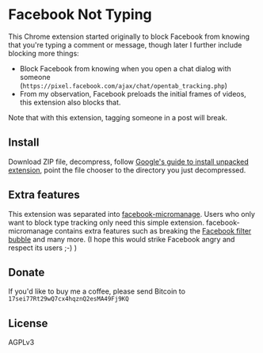 # Facebook Not Typing

This Chrome extension started originally to block Facebook from knowing that you're typing a comment or message, though later I further include blocking more things:

- Block Facebook from knowing when you open a chat dialog with someone (`https://pixel.facebook.com/ajax/chat/opentab_tracking.php`)
- From my observation, Facebook preloads the initial frames of videos, this extension also blocks that.

Note that with this extension, tagging someone in a post will break.

## Install

Download ZIP file, decompress, follow [Google's guide to install unpacked extension](https://developer.chrome.com/extensions/getstarted#unpacked), point the file chooser to the directory you just decompressed.

## Extra features

This extension was separated into [facebook-micromanage](https://github.com/pellaeon/facebook-micromanage). Users who only want to block type tracking only need this simple extension. facebook-micromanage contains extra features such as breaking the [Facebook filter bubble](https://en.wikipedia.org/wiki/Filter_bubble) and many more. (I hope this would strike Facebook angry and respect its users ;-) )

## Donate

If you'd like to buy me a coffee, please send Bitcoin to `17sei77Rt29wQ7cx4hqznQ2esMA49Fj9KQ`

## License
AGPLv3
